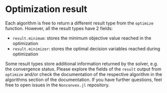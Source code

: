 # Optimization result

Each algorithm is free to return a different result type from the `optimize` function. However, all the result types have 2 fields:
- `result.minimum`: stores the minimum objective value reached in the optimization
- `result.minimizer`: stores the optimal decision variables reached during optimization

Some result types store additional information returned by the solver, e.g. the convergence status. Please explore the fields of the `result` output from `optimize` and/or check the documentation of the respective algorithm in the algorithms section of the documentation. If you have further questions, feel free to open issues in the `Nonconvex.jl` repository.
